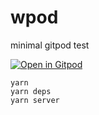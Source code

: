# wpod

minimal gitpod test

[![Open in Gitpod](https://gitpod.io/button/open-in-gitpod.svg)](https://gitpod.io/#https://github.com/tailuge/wpod)

```
yarn
yarn deps
yarn server
```